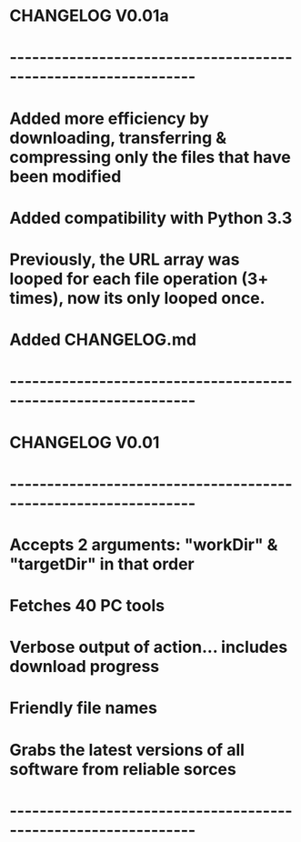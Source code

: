 # CHANGELOG V0.01a
# ---------------------------------------------------------------
# Added more efficiency by downloading, transferring & compressing only the files that have been modified
# Added compatibility with Python 3.3
# Previously, the URL array was looped for each file operation (3+ times), now its only looped once.
# Added CHANGELOG.md
# ---------------------------------------------------------------

# CHANGELOG V0.01
# ---------------------------------------------------------------
# Accepts 2 arguments: "workDir" & "targetDir" in that order
# Fetches 40 PC tools
# Verbose output of action... includes download progress
# Friendly file names
# Grabs the latest versions of all software from reliable sorces
# ---------------------------------------------------------------
